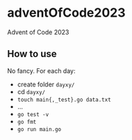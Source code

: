 # adventOfCode2023
Advent of Code 2023

## How to use

No fancy. For each day:
* create folder `dayxy/`
* cd `dayxy/`
* `touch main{,_test}.go data.txt`
* ...
* `go test -v`
* `go fmt`
* `go run main.go`
